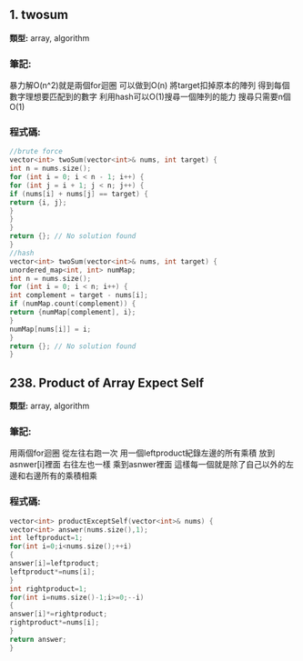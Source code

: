 
## 1. twosum
**類型:** array, algorithm
### 筆記:
暴力解O(n^2)就是兩個for迴圈 
可以做到O(n) 將target扣掉原本的陣列 得到每個數字理想要匹配到的數字
利用hash可以O(1)搜尋一個陣列的能力 搜尋只需要n個O(1)
### 程式碼:
```cpp
//brute force
vector<int> twoSum(vector<int>& nums, int target) {
int n = nums.size();
for (int i = 0; i < n - 1; i++) {
for (int j = i + 1; j < n; j++) {
if (nums[i] + nums[j] == target) {
return {i, j};
}
}
}
return {}; // No solution found
}
//hash
vector<int> twoSum(vector<int>& nums, int target) {
unordered_map<int, int> numMap;
int n = nums.size();
for (int i = 0; i < n; i++) {
int complement = target - nums[i];
if (numMap.count(complement)) {
return {numMap[complement], i};
}
numMap[nums[i]] = i;
}
return {}; // No solution found
}
```

## 238. Product of Array Expect Self
**類型:** array, algorithm
### 筆記:
用兩個for迴圈 從左往右跑一次 用一個leftproduct紀錄左邊的所有乘積 放到asnwer[i]裡面
右往左也一樣 乘到asnwer裡面 這樣每一個就是除了自己以外的左邊和右邊所有的乘積相乘
### 程式碼:
```cpp
vector<int> productExceptSelf(vector<int>& nums) {
vector<int> answer(nums.size(),1);
int leftproduct=1;
for(int i=0;i<nums.size();++i)
{
answer[i]=leftproduct;
leftproduct*=nums[i];
}
int rightproduct=1;
for(int i=nums.size()-1;i>=0;--i)
{
answer[i]*=rightproduct;
rightproduct*=nums[i];
}
return answer;
}
```
